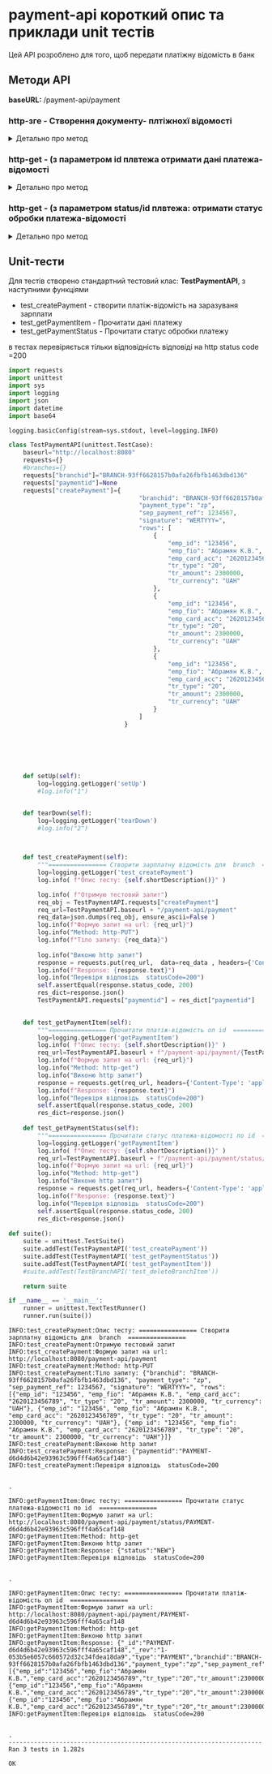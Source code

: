 # payment-api короткий опис та приклади unit тестів
Цей API розроблено для того, щоб передати платіжну відомість в банк

## Методи API

**baseURL:** /payment-api/payment

### http-зге - Створення документу- плтіжнохї відомості

<details>
  <summary>Детально про метод</summary>

- обов'язкові http заголовки
```text
Content-Type: application/json
```
  
  
- запит

```json
    {
    
      
      "branchid": "BRANCH-123456", 
      "payment_type": "zp",
      "sep_payment_ref": "1234567",  
      "signature": "WERTYYY=" ,
      "rows":[

        {
            emp_id: "123456"
            emp_fio: "Абрамян К.В.",
            emp_card_acc: "2620123456789",
            tr_type: "20",
            tr_amount: 2300000,
            tr_currency: "UAH"
        },

        {
            emp_id: "123456"
            emp_fio: "Абрамян К.В.",
            emp_card_acc: "2620123456789",
            tr_type: "20",
            tr_amount: 2300000,
            tr_currency: "UAH"
        },
        {
            emp_id: "123456"
            emp_fio: "Абрамян К.В.",
            emp_card_acc: "2620123456789",
            tr_type: "20",
            tr_amount: 2300000,
            tr_currency: "UAH"
        }          
          
      ]  
    }
```

- відповідь

```json
 {"paymentid":"PAYMENT-d6d4d6b42e93963c596fff4a65caf148"}
```
  
</details>
    


### http-get - (з параметром id плвтежа отримати дані платежа-відомості

<details>
  <summary>Детально про метод</summary>

- обов'язкові http заголовки
```text
Content-Type: application/json
```
- запит

  В URL передається ідентифікатор платежу ( відомості), що отримано при створенні:  /payment-api/payment/:paymentid

  
  url: http://localhost:8080/payment-api/payment/PAYMENT-d6d4d6b42e93963c596fff4a65caf148
  

- відповідь

```json
{
  "_id": "PAYMENT-d6d4d6b42e93963c596fff4a65caf148",
  "_rev": "1-053b5e6057c660572d32c34fdea18da9",
  "type": "PAYMENT",
  "branchid": "BRANCH-93ff6628157b0afa26fbfb1463dbd136",
  "payment_type": "zp",
  "sep_payment_ref": 1234567,
  "signature": "WERTYYY=",
  "rows": [
    {
      "emp_id": "123456",
      "emp_fio": "Абрамян К.В.",
      "emp_card_acc": "2620123456789",
      "tr_type": "20",
      "tr_amount": 2300000,
      "tr_currency": "UAH"
    },
    {
      "emp_id": "123456",
      "emp_fio": "Абрамян К.В.",
      "emp_card_acc": "2620123456789",
      "tr_type": "20",
      "tr_amount": 2300000,
      "tr_currency": "UAH"
    },
    {
      "emp_id": "123456",
      "emp_fio": "Абрамян К.В.",
      "emp_card_acc": "2620123456789",
      "tr_type": "20",
      "tr_amount": 2300000,
      "tr_currency": "UAH"
    }
  ],
  "proc_status": "NEW"
}

```
  
</details>


### http-get - (з параметром status/id плвтежа: отримати статус обробки платежа-відомості

<details>
  <summary>Детально про метод</summary>

- обов'язкові http заголовки
```text
Content-Type: application/json
```
- запит

  В URL передається ідентифікатор платежу ( відомості), що отримано при створенні:  /payment-api/payment/status/:paymentid

  
  url: http://localhost:8080/payment-api/payment/status/PAYMENT-d6d4d6b42e93963c596fff4a65caf148
  

- відповідь

```json
{"status":"NEW"}
```
  
</details>



## Unit-тести

Для тестів створено стандартний тестовий клас: **TestPaymentAPI**, з наступними функціями

- test_createPayment - створити платіж-відомість на заразуваня зарплати
- test_getPaymentItem  - Прочитати дані платежу
- test_getPaymentStatus - Прочитати статус обробки платежу

в тестах перевіряється тільки відповідність відповіді на http status code =200



```python
import requests
import unittest
import sys
import logging
import json
import datetime
import base64

logging.basicConfig(stream=sys.stdout, level=logging.INFO)

class TestPaymentAPI(unittest.TestCase):
    baseurl="http://localhost:8080"
    requests={}
    #branches={}
    requests["branchid"]="BRANCH-93ff6628157b0afa26fbfb1463dbd136"
    requests["paymentid"]=None
    requests["createPayment"]={
                                    "branchid": "BRANCH-93ff6628157b0afa26fbfb1463dbd136",
                                    "payment_type": "zp",
                                    "sep_payment_ref": 1234567,
                                    "signature": "WERTYYY=",
                                    "rows": [
                                        {
                                            "emp_id": "123456",
                                            "emp_fio": "Абрамян К.В.",
                                            "emp_card_acc": "2620123456789",
                                            "tr_type": "20",
                                            "tr_amount": 2300000,
                                            "tr_currency": "UAH"
                                        },
                                        {
                                            "emp_id": "123456",
                                            "emp_fio": "Абрамян К.В.",
                                            "emp_card_acc": "2620123456789",
                                            "tr_type": "20",
                                            "tr_amount": 2300000,
                                            "tr_currency": "UAH"
                                        },
                                        {
                                            "emp_id": "123456",
                                            "emp_fio": "Абрамян К.В.",
                                            "emp_card_acc": "2620123456789",
                                            "tr_type": "20",
                                            "tr_amount": 2300000,
                                            "tr_currency": "UAH"
                                        }
                                    ]
                                }
                                

 
    

    
    def setUp(self):
        log=logging.getLogger('setUp')
        #log.info("1")


    def tearDown(self):
        log=logging.getLogger('tearDown')
        #log.info("2")


  
    def test_createPayment(self):
        """================ Створити зарплатну відомість для  branch  ================"""
        log=logging.getLogger('test_createPayment')
        log.info( f"Опис тесту: {self.shortDescription()}" )

        log.info( f"Отримую тестовий запит")
        req_obj = TestPaymentAPI.requests["createPayment"]
        req_url=TestPaymentAPI.baseurl + "/payment-api/payment"
        req_data=json.dumps(req_obj, ensure_ascii=False )
        log.info(f"Формую запит на url: {req_url}")
        log.info("Method: http-PUT")
        log.info(f"Тіло запиту: {req_data}")
        
        log.info("Виконю http запит")
        response = requests.put(req_url,  data=req_data , headers={'Content-Type': 'application/json'} )    
        log.info(f"Response: {response.text}")
        log.info("Перевіря відповідь  statusCode=200")
        self.assertEqual(response.status_code, 200)
        res_dict=response.json()
        TestPaymentAPI.requests["paymentid"] = res_dict["paymentid"]

 
    def test_getPaymentItem(self):
        """================ Прочитати платіж-відомість оп id  ================"""
        log=logging.getLogger('getPaymentItem')
        log.info( f"Опис тесту: {self.shortDescription()}" )
        req_url=TestPaymentAPI.baseurl + f"/payment-api/payment/{TestPaymentAPI.requests['paymentid']}"
        log.info(f"Формую запит на url: {req_url}")
        log.info("Method: http-get")
        log.info("Виконю http запит")
        response = requests.get(req_url, headers={'Content-Type': 'application/json'} )    
        log.info(f"Response: {response.text}")
        log.info("Перевіря відповідь  statusCode=200")
        self.assertEqual(response.status_code, 200)
        res_dict=response.json()
                                
    def test_getPaymentStatus(self):
        """================ Прочитати статус платежа-відомості по id  ================"""
        log=logging.getLogger('getPaymentItem')
        log.info( f"Опис тесту: {self.shortDescription()}" )
        req_url=TestPaymentAPI.baseurl + f"/payment-api/payment/status/{TestPaymentAPI.requests['paymentid']}"
        log.info(f"Формую запит на url: {req_url}")
        log.info("Method: http-get")
        log.info("Виконю http запит")
        response = requests.get(req_url, headers={'Content-Type': 'application/json'} )    
        log.info(f"Response: {response.text}")
        log.info("Перевіря відповідь  statusCode=200")
        self.assertEqual(response.status_code, 200)
        res_dict=response.json()
   
def suite():
    suite = unittest.TestSuite()
    suite.addTest(TestPaymentAPI('test_createPayment'))
    suite.addTest(TestPaymentAPI('test_getPaymentStatus'))    
    suite.addTest(TestPaymentAPI('test_getPaymentItem'))   
    #suite.addTest(TestBranchAPI('test_deleteBranchItem'))   

    return suite

if __name__ == '__main__':
    runner = unittest.TextTestRunner()
    runner.run(suite())
```

    INFO:test_createPayment:Опис тесту: ================ Створити зарплатну відомість для  branch  ================
    INFO:test_createPayment:Отримую тестовий запит
    INFO:test_createPayment:Формую запит на url: http://localhost:8080/payment-api/payment
    INFO:test_createPayment:Method: http-PUT
    INFO:test_createPayment:Тіло запиту: {"branchid": "BRANCH-93ff6628157b0afa26fbfb1463dbd136", "payment_type": "zp", "sep_payment_ref": 1234567, "signature": "WERTYYY=", "rows": [{"emp_id": "123456", "emp_fio": "Абрамян К.В.", "emp_card_acc": "2620123456789", "tr_type": "20", "tr_amount": 2300000, "tr_currency": "UAH"}, {"emp_id": "123456", "emp_fio": "Абрамян К.В.", "emp_card_acc": "2620123456789", "tr_type": "20", "tr_amount": 2300000, "tr_currency": "UAH"}, {"emp_id": "123456", "emp_fio": "Абрамян К.В.", "emp_card_acc": "2620123456789", "tr_type": "20", "tr_amount": 2300000, "tr_currency": "UAH"}]}
    INFO:test_createPayment:Виконю http запит
    INFO:test_createPayment:Response: {"paymentid":"PAYMENT-d6d4d6b42e93963c596fff4a65caf148"}
    INFO:test_createPayment:Перевіря відповідь  statusCode=200


    .

    INFO:getPaymentItem:Опис тесту: ================ Прочитати статус платежа-відомості по id  ================
    INFO:getPaymentItem:Формую запит на url: http://localhost:8080/payment-api/payment/status/PAYMENT-d6d4d6b42e93963c596fff4a65caf148
    INFO:getPaymentItem:Method: http-get
    INFO:getPaymentItem:Виконю http запит
    INFO:getPaymentItem:Response: {"status":"NEW"}
    INFO:getPaymentItem:Перевіря відповідь  statusCode=200


    .

    INFO:getPaymentItem:Опис тесту: ================ Прочитати платіж-відомість оп id  ================
    INFO:getPaymentItem:Формую запит на url: http://localhost:8080/payment-api/payment/PAYMENT-d6d4d6b42e93963c596fff4a65caf148
    INFO:getPaymentItem:Method: http-get
    INFO:getPaymentItem:Виконю http запит
    INFO:getPaymentItem:Response: {"_id":"PAYMENT-d6d4d6b42e93963c596fff4a65caf148","_rev":"1-053b5e6057c660572d32c34fdea18da9","type":"PAYMENT","branchid":"BRANCH-93ff6628157b0afa26fbfb1463dbd136","payment_type":"zp","sep_payment_ref":1234567,"signature":"WERTYYY=","rows":[{"emp_id":"123456","emp_fio":"Абрамян К.В.","emp_card_acc":"2620123456789","tr_type":"20","tr_amount":2300000,"tr_currency":"UAH"},{"emp_id":"123456","emp_fio":"Абрамян К.В.","emp_card_acc":"2620123456789","tr_type":"20","tr_amount":2300000,"tr_currency":"UAH"},{"emp_id":"123456","emp_fio":"Абрамян К.В.","emp_card_acc":"2620123456789","tr_type":"20","tr_amount":2300000,"tr_currency":"UAH"}],"proc_status":"NEW"}
    INFO:getPaymentItem:Перевіря відповідь  statusCode=200


    .
    ----------------------------------------------------------------------
    Ran 3 tests in 1.282s
    
    OK





```python

```


```python

```
